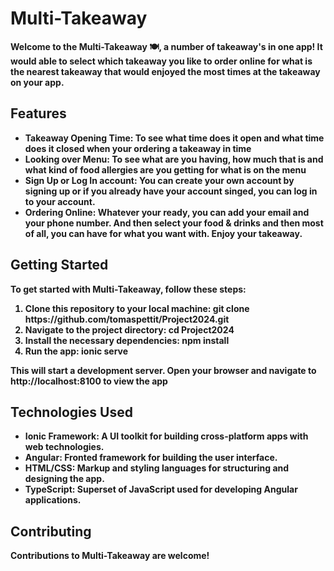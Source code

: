 <h1><b>Multi-Takeaway<b></h1>
  <p>Welcome to the Multi-Takeaway 🍽️, a number of takeaway's in one app! It would able to select which takeaway you like to order online for what is the nearest takeaway that would enjoyed the most times at the takeaway on your app.</p>

  <h2><b>Features</b></h2>
  <ul>
    <li><b>Takeaway Opening Time:</b> To see what time does it open and what time does it closed when your ordering a takeaway in time</li>
    <li><b>Looking over Menu:</b> To see what are you having, how much that is and what kind of food allergies are you getting for what is on the menu</li>
    <li><b>Sign Up or Log In account:</b> You can create your own account by signing up or if you already have your account singed, you can log in to your account.</li>
    <li><b>Ordering Online:</b> Whatever your ready, you can add your email and your phone number. And then select your food & drinks and then most of all, you can have for what you want with. Enjoy your takeaway.</li>
  </ul>
  
  <h2><b>Getting Started</b></h2>
  <p>To get started with Multi-Takeaway, follow these steps:</p>
  <ol>
    <li>Clone this repository to your local machine: git clone https://github.com/tomaspettit/Project2024.git</li>
    <li>Navigate to the project directory: cd Project2024</li>
    <li>Install the necessary dependencies: npm install</li>
    <li>Run the app: ionic serve</li>
  </ol>
  <p>This will start a development server. Open your browser and navigate to http://localhost:8100 to view the app</p>

  <h2><b>Technologies Used</b></h2>
  <ul>
    <li><b>Ionic Framework:</b> A UI toolkit for building cross-platform apps with web technologies.</li>
    <li><b>Angular:</b> Fronted framework for building the user interface.</li>
    <li><b>HTML/CSS:</b> Markup and styling languages for structuring and designing the app.</li>
    <li><b>TypeScript:</b> Superset of JavaScript used for developing Angular applications.</li>
  </ul>

  <h2><b>Contributing</b></h2>
  <p>Contributions to Multi-Takeaway are welcome!</p>
